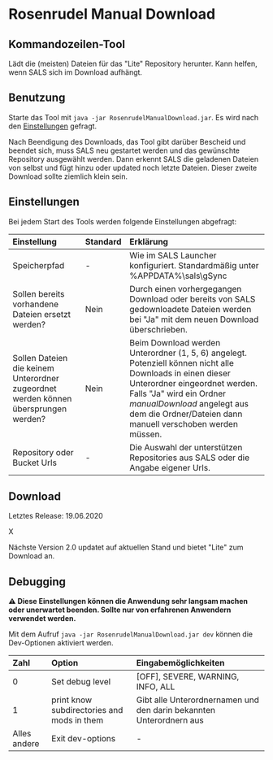 # Rosenrudel Manual Download

## Kommandozeilen-Tool

Lädt die (meisten) Dateien für das "Lite" Repository herunter. Kann helfen, wenn SALS sich im Download aufhängt.

## Benutzung
Starte das Tool mit `java -jar RosenrudelManualDownload.jar`. Es wird nach den [Einstellungen](https://github.com/Alf-Melmac/RosenrudelManualDownload#einstellungen) gefragt.

Nach Beendigung des Downloads, das Tool gibt darüber Bescheid und beendet sich, muss SALS neu gestartet werden und das gewünschte Repository ausgewählt werden.
Dann erkennt SALS die geladenen Dateien von selbst und fügt hinzu oder updated noch letzte Dateien. Dieser zweite Download sollte ziemlich klein sein.

## Einstellungen
Bei jedem Start des Tools werden folgende Einstellungen abgefragt:

| Einstellung | Standard | Erklärung |
| :---------- | :------- | :-------- |
| Speicherpfad  | - | Wie im SALS Launcher konfiguriert. Standardmäßig unter %APPDATA%\sals\gSync |
| Sollen bereits vorhandene Dateien ersetzt werden? | Nein | Durch einen vorhergegangen Download oder bereits von SALS gedownloadete Dateien werden bei "Ja" mit dem neuen Download überschrieben. |
| Sollen Dateien die keinem Unterordner zugeordnet werden können übersprungen werden? | Nein | Beim Download werden Unterordner (1, 5, 6) angelegt. Potenziell können nicht alle Downloads in einen dieser Unterordner eingeordnet werden. Falls "Ja" wird ein Ordner *manualDownload* angelegt aus dem die Ordner/Dateien dann manuell verschoben werden müssen. |
| Repository oder Bucket Urls | - | Die Auswahl der unterstützen Repositories aus SALS oder die Angabe eigener Urls.

## Download
Letztes Release: 19.06.2020

X

Nächste Version 2.0 updatet auf aktuellen Stand und bietet "Lite" zum Download an.

## Debugging
**:warning: Diese Einstellungen können die Anwendung sehr langsam machen oder unerwartet beenden. Sollte nur von erfahrenen Anwendern verwendet werden.**

Mit dem Aufruf `java -jar RosenrudelManualDownload.jar dev` können die Dev-Optionen aktiviert werden.

| Zahl | Option | Eingabemöglichkeiten |
| :--- | :---------- | :-------- |
| 0 | Set debug level | [OFF], SEVERE, WARNING, INFO, ALL |
| 1 | print know subdirectories and mods in them | Gibt alle Unterordnernamen und den darin bekannten Unterordnern aus |
| Alles andere | Exit dev-options | - |
